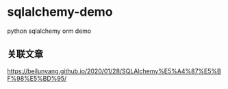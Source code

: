 # sqlalchemy-demo
python sqlalchemy orm demo

## 关联文章
https://beilunyang.github.io/2020/01/28/SQLAlchemy%E5%A4%87%E5%BF%98%E5%BD%95/
